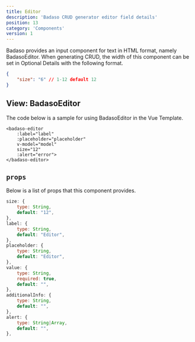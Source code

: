 ```yaml
---
title: Editor
description: 'Badaso CRUD generator editor field details'
position: 13
category: 'Components'
version: 1
---
```


Badaso provides an input component for text in HTML format, namely BadasoEditor. When generating CRUD, the width of this component can be set in Optional Details with the following format.

```json
{
    "size": "6" // 1-12 default 12
}
```

## View: BadasoEditor

The code below is a sample for using BadasoEditor in the Vue Template.

```vue
<badaso-editor
    :label="label"
    :placeholder="placeholder"
    v-model="model"
    size="12"
    :alert="error">
</badaso-editor>
```

## `props`

Below is a list of props that this component provides.

```js
size: {
    type: String,
    default: "12",
},
label: {
    type: String,
    default: "Editor",
},
placeholder: {
    type: String,
    default: "Editor",
},
value: {
    type: String,
    required: true,
    default: "",
},
additionalInfo: {
    type: String,
    default: "",
},
alert: {
    type: String|Array,
    default: "",
},
```